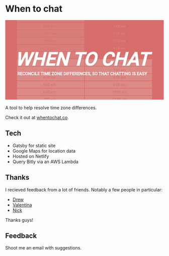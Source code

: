 # When to chat

![banner](static/banner.png)

A tool to help resolve time zone differences. 

Check it out at [whentochat.co](https://whentochat.co).

## Tech

* Gatsby for static site
* Google Maps for location data
* Hosted on Netlify
* Query Bitly via an AWS Lambda

## Thanks

I recieved feedback from a lot of friends. Notably a few people in particular:

* [Drew](https://twitter.com/grmnygrmny)
* [Valentina](https://twitter.com/ScintillaLuz)
* [Nick](https://twitter.com/nbrempel)

Thanks guys!

## Feedback

Shoot me an email with suggestions.
